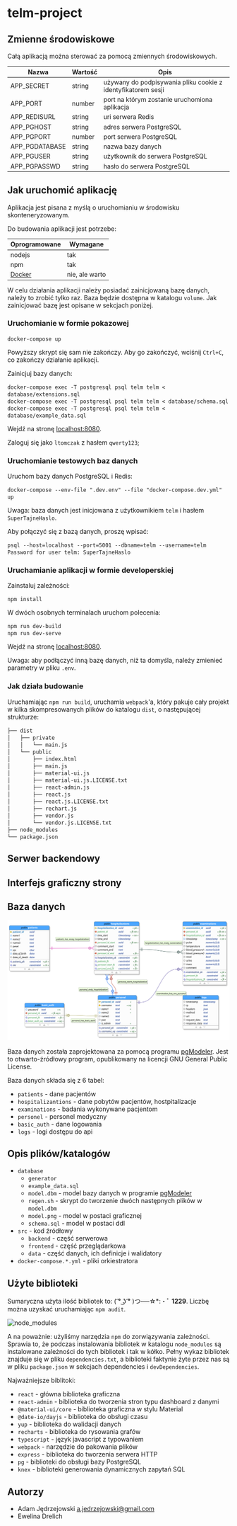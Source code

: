 # telm-project

## Zmienne środowiskowe

Całą aplikacją można sterować za pomocą zmiennych środowiskowych.

| Nazwa | Wartość | Opis |
| --- | --- | --- |
| APP_SECRET | string | używany do podpisywania pliku cookie z identyfikatorem sesji |
| APP_PORT | number | port na którym zostanie uruchomiona aplikacja |
| APP_REDISURL | string | uri serwera Redis |
| APP_PGHOST | string | adres serwera PostgreSQL |
| APP_PGPORT | number | port serwera PostgreSQL |
| APP_PGDATABASE | string | nazwa bazy danych |
| APP_PGUSER | string | użytkownik do serwera PostgreSQL |
| APP_PGPASSWD | string | hasło do serwera PostgreSQL |

## Jak uruchomić aplikację

Aplikacja jest pisana z myślą o uruchomianiu w środowisku skonteneryzowanym.

Do budowania aplikacji jest potrzebe:

| Oprogramowane | Wymagane |
| --- | --- |
| nodejs | tak | 
| npm | tak |
| [Docker](https://docs.docker.com/get-docker/) | nie, ale warto |

W celu działania aplikacji należy posiadać zainicjowaną bazę danych, należy to zrobić tylko raz.
Baza będzie dostępna w katalogu `volume`.
Jak zainicjować bazę jest opisane w sekcjach poniżej.

### Uruchomianie w formie pokazowej

```shell script
docker-compose up
```
Powyższy skrypt się sam nie zakończy.
Aby go zakończyć, wciśnij `Ctrl+C`, co zakończy działanie aplikacji. 

Zainicjuj bazy danych:
```shell script
docker-compose exec -T postgresql psql telm telm < database/extensions.sql
docker-compose exec -T postgresql psql telm telm < database/schema.sql
docker-compose exec -T postgresql psql telm telm < database/example_data.sql
```

Wejdź na stronę [localhost:8080](http://localhost:8080/).

Zaloguj się jako `ltomczak` z hasłem `qwerty123`;

### Uruchomianie testowych baz danych

Uruchom bazy danych PostgreSQL i Redis:

```shell script
docker-compose --env-file ".dev.env" --file "docker-compose.dev.yml" up
```

Uwaga: baza danych jest inicjowana z użytkownikiem `telm` i hasłem `SuperTajneHaslo`.

Aby połączyć się z bazą danych, proszę wpisać:
```shell script
psql --host=localhost --port=5001 --dbname=telm --username=telm
Password for user telm: SuperTajneHaslo
```

### Uruchamianie aplikacji w formie developerskiej

Zainstaluj zależności:
```shell script
npm install
```

W dwóch osobnych terminalach uruchom polecenia:
```shell script
npm run dev-build
npm run dev-serve
``` 

Wejdź na stronę [localhost:8080](http://localhost:8080/).

Uwaga: aby podłączyć inną bazę danych, niż ta domyśla, należy zmienieć parametry w pliku `.env`.

### Jak działa budowanie

Uruchamiając `npm run build`, uruchamia `webpack`'a, który pakuje cały projekt w kilka skompresowanych plików do katalogu `dist`, o następującej strukturze: 
```
├── dist
│   ├── private
│   │   └── main.js
│   └── public
│       ├── index.html
│       ├── main.js
│       ├── material-ui.js
│       ├── material-ui.js.LICENSE.txt
│       ├── react-admin.js
│       ├── react.js
│       ├── react.js.LICENSE.txt
│       ├── rechart.js
│       ├── vendor.js
│       └── vendor.js.LICENSE.txt
├── node_modules
└── package.json
```


## Serwer backendowy

## Interfejs graficzny strony

## Baza danych

![model.png](database/model.png)

Baza danych została zaprojektowana za pomocą programu [pgModeler](https://pgmodeler.io/).
Jest to otwarto-źródłowy program, opublikowany na licencji GNU General Public License.

Baza danych składa się z 6 tabel:
 - `patients` - dane pacjentów
 - `hospitalizantions` - dane pobytów pacjentów, hostpitalizacje
 - `examinations` - badania wykonywane pacjentom
 - `personel` - personel medyczny
 - `basic_auth` - dane logowania
 - `logs` - logi dostępu do api

## Opis plików/katalogów

 - `database`
   - `generator`
   - `example_data.sql`
   - `model.dbm` - model bazy danych w programie [pgModeler](https://pgmodeler.io/)
   - `regen.sh` - skrypt do tworzenie dwóch następnych plików w `model.dbm`
   - `model.png` - model w postaci graficznej
   - `schema.sql` - model w postaci ddl
 - `src` - kod źródłowy
   - `backend` - część serwerowa
   - `frontend` - część przeglądarkowa
   - `data` - część danych, ich definicje i walidatory
 - `docker-compose.*.yml` - pliki orkiestratora
   
## Użyte biblioteki

Sumaryczna użyta ilość bibliotek to: ( ͡° ͜ʖ ͡° )つ──☆*:・ﾟ **1229**.
Liczbę można uzyskać uruchamiając `npm audit`.

![node_modules](https://img.devrant.com/devrant/rant/r_1030841_w7Mq9.jpg)

A na poważnie: użyliśmy narzędzia `npm` do zorwiązywania zależności.
Sprawia to, że podczas instalowania bibliotek w katalogu `node_modules` są instalowane zależności do tych bibliotek i tak w kółko.
Pełny wykaz bibliotek znajduje się w pliku `dependencies.txt`, a biblioteki faktynie żyte przez nas są w pliku `package.json` w sekcjach dependencies i `devDependencies`.

Najważniejsze biblitoki:

 - `react` - główna biblioteka graficzna
 - `react-admin` - biblioteka do tworzenia stron typu dashboard z danymi 
 - `@material-ui/core` - biblioteka graficzna w stylu Material 
 - `@date-io/dayjs` - biblioteka do obsługi czasu
 - `yup` - biblioteka do walidacji danych 
 - `recharts` - biblioteka do rysowania grafów
 - `typescript` - język javascript z typowaniem
 - `webpack` - narzędzie do pakowania plików
 - `express` - biblioteka do tworzenia serwera HTTP
 - `pg` - biblioteki do obsługi bazy PostgreSQL
 - `knex` - biblioteki generowania dynamicznych zapytań SQL
 

## Autorzy

 - Adam Jędrzejowski <a.jedrzejowski@gmail.com>
 - Ewelina Drelich <???>
